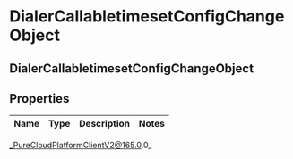# DialerCallabletimesetConfigChangeObject

## DialerCallabletimesetConfigChangeObject

## Properties

|Name | Type | Description | Notes|
|------------ | ------------- | ------------- | -------------|



_PureCloudPlatformClientV2@165.0.0_
